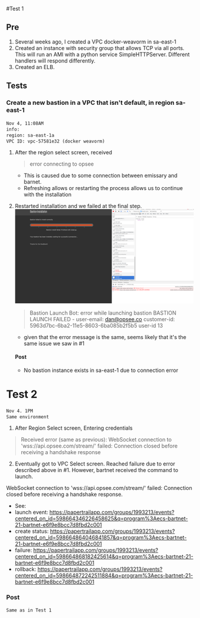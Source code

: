 #Test 1
## Pre
1. Several weeks ago, I created a VPC docker-weavorm in sa-east-1
2. Created an instance with security group that allows TCP via all ports.  This will run an AMI with a python service SimpleHTTPServer.  Different handlers will respond differently.
3. Created an ELB.


## Tests

### Create a new bastion in a VPC that isn't default, in region sa-east-1
```
Nov 4, 11:08AM
info:
region: sa-east-1a
VPC ID: vpc-57581e32 (docker weavorm)
```

1. After the region select screen, received 

	>error connecting to opsee 
	* This is caused due to some connection between emissary and barnet.  
	* Refreshing allows or restarting the process allows us to continue with the installation
	
2. Restarted installation and we failed at the final step. 
	 ![image](./test-1.png)
    > Bastion Launch Bot: error while launching bastion BASTION LAUNCH FAILED - user-email: dan@opsee.co customer-id: 5963d7bc-6ba2-11e5-8603-6ba085b2f5b5 user-id 13
    * given that the error message is the same, seems likely that it's the same issue we saw in #1
    
    #### Post
    
    * No bastion instance exists in sa-east-1 due to connection error
    
    
    
# Test 2
```
Nov 4. 1PM
Same environment
```
1. After Region Select screen, Entering credentials

 > Received error (same as previous): WebSocket connection to 'wss://api.opsee.com/stream/' failed: Connection closed before receiving a handshake response 
 
2. Eventually got to VPC Select screen.  Reached failure due to error described above in #1. However, bartnet received the command to launch.

WebSocket connection to 'wss://api.opsee.com/stream/' failed: Connection closed before receiving a handshake response.  

  * See: 
  * launch event: https://papertrailapp.com/groups/1993213/events?centered_on_id=598664346226458625&q=program%3Aecs-bartnet-21-bartnet-e6f9e8bcc7d8fbd2c001
  * create status: https://papertrailapp.com/groups/1993213/events?centered_on_id=598664864046841857&q=program%3Aecs-bartnet-21-bartnet-e6f9e8bcc7d8fbd2c001
  * failure: https://papertrailapp.com/groups/1993213/events?centered_on_id=598664868182425614&q=program%3Aecs-bartnet-21-bartnet-e6f9e8bcc7d8fbd2c001
  * rollback: https://papertrailapp.com/groups/1993213/events?centered_on_id=598664872242511884&q=program%3Aecs-bartnet-21-bartnet-e6f9e8bcc7d8fbd2c001
  
  ### Post
  	Same as in Test 1

